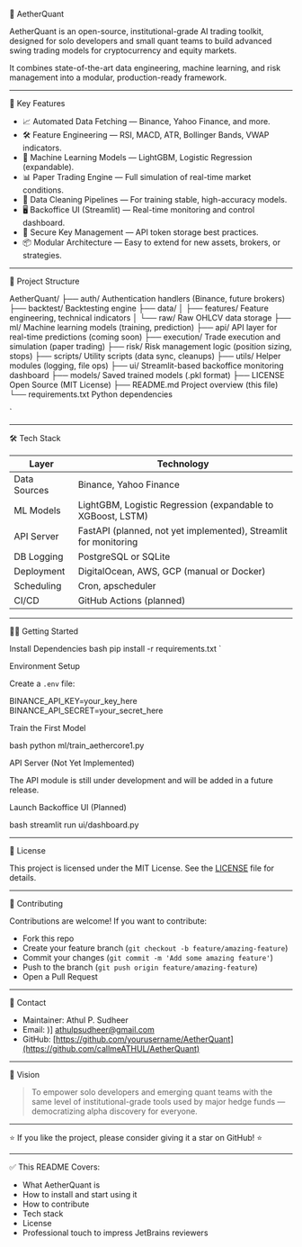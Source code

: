 🌟 AetherQuant

AetherQuant is an open-source, institutional-grade AI trading toolkit, designed for solo developers and small quant teams to build advanced swing trading models for cryptocurrency and equity markets.

It combines state-of-the-art data engineering, machine learning, and risk management into a modular, production-ready framework.

---

 🚀 Key Features

- 📈 Automated Data Fetching — Binance, Yahoo Finance, and more.
- 🛠️ Feature Engineering — RSI, MACD, ATR, Bollinger Bands, VWAP indicators.
- 🤖 Machine Learning Models — LightGBM, Logistic Regression (expandable).
- 📊 Paper Trading Engine — Full simulation of real-time market conditions.
- 🧹 Data Cleaning Pipelines — For training stable, high-accuracy models.
- 🖥️ Backoffice UI (Streamlit) — Real-time monitoring and control dashboard.
- 🔐 Secure Key Management — API token storage best practices.
- 📦 Modular Architecture — Easy to extend for new assets, brokers, or strategies.

---

 📂 Project Structure



AetherQuant/
├── auth/             Authentication handlers (Binance, future brokers)
├── backtest/         Backtesting engine
├── data/
│   ├── features/     Feature engineering, technical indicators
│   └── raw/          Raw OHLCV data storage
├── ml/               Machine learning models (training, prediction)
├── api/              API layer for real-time predictions (coming soon)
├── execution/        Trade execution and simulation (paper trading)
├── risk/             Risk management logic (position sizing, stops)
├── scripts/          Utility scripts (data sync, cleanups)
├── utils/            Helper modules (logging, file ops)
├── ui/               Streamlit-based backoffice monitoring dashboard
├── models/           Saved trained models (.pkl format)
├── LICENSE           Open Source (MIT License)
├── README.md         Project overview (this file)
└── requirements.txt  Python dependencies

`

---

 🛠️ Tech Stack

| Layer              | Technology      |
|--------------------|------------------|
| Data Sources       | Binance, Yahoo Finance |
| ML Models          | LightGBM, Logistic Regression (expandable to XGBoost, LSTM) |
| API Server         | FastAPI (planned, not yet implemented), Streamlit for monitoring |
| DB Logging         | PostgreSQL or SQLite |
| Deployment         | DigitalOcean, AWS, GCP (manual or Docker) |
| Scheduling         | Cron, apscheduler |
| CI/CD              | GitHub Actions (planned)

---

 🧑‍💻 Getting Started

 Install Dependencies
bash
pip install -r requirements.txt
`

 Environment Setup

Create a `.env` file:


BINANCE_API_KEY=your_key_here
BINANCE_API_SECRET=your_secret_here


 Train the First Model

bash
python ml/train_aethercore1.py


 API Server (Not Yet Implemented)

The API module is still under development and will be added in a future release.


 Launch Backoffice UI (Planned)

bash
streamlit run ui/dashboard.py


---

 📜 License

This project is licensed under the MIT License.
See the [LICENSE](LICENSE) file for details.

---

 🙌 Contributing

Contributions are welcome!
If you want to contribute:

* Fork this repo
* Create your feature branch (`git checkout -b feature/amazing-feature`)
* Commit your changes (`git commit -m 'Add some amazing feature'`)
* Push to the branch (`git push origin feature/amazing-feature`)
* Open a Pull Request

---

 💬 Contact

* Maintainer: Athul P. Sudheer
* Email: )] athulpsudheer@gmail.com
* GitHub: [https://github.com/yourusername/AetherQuant](https://github.com/callmeATHUL/AetherQuant)

---

 🎯 Vision

> To empower solo developers and emerging quant teams with the same level of institutional-grade tools used by major hedge funds — democratizing alpha discovery for everyone.

---

⭐ If you like the project, please consider giving it a star on GitHub! ⭐



---

 ✅ This README Covers:
- What AetherQuant is
- How to install and start using it
- How to contribute
- Tech stack
- License
- Professional touch to impress JetBrains reviewers
